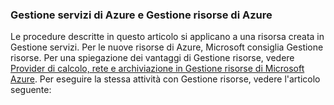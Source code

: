 ### Gestione servizi di Azure e Gestione risorse di Azure
 
Le procedure descritte in questo articolo si applicano a una risorsa creata in Gestione servizi. Per le nuove risorse di Azure, Microsoft consiglia Gestione risorse. Per una spiegazione dei vantaggi di Gestione risorse, vedere [Provider di calcolo, rete e archiviazione in Gestione risorse di Microsoft Azure](../articles/virtual-machines/virtual-machines-azurerm-versus-azuresm.md). Per eseguire la stessa attività con Gestione risorse, vedere l'articolo seguente:

<!---HONumber=July15_HO4-->